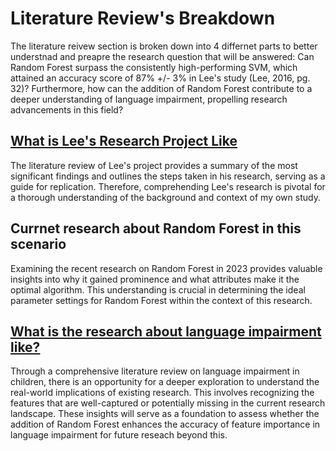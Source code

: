 # Literature Review's Breakdown
The literature reivew section is broken down into 4 differnet parts to better understnad and preapre the research question that will be answered: Can Random Forest surpass the consistently high-performing SVM, which attained an accuracy score of 87% +/- 3% in Lee's study (Lee, 2016, pg. 32)? Furthermore, how can the addition of Random Forest contribute to a deeper understanding of language impairment, propelling research advancements in this field?

## [What is Lee's Research Project Like](/Literature/Lee_Research)
The literature review of Lee's project provides a summary of the most significant findings and outlines the steps taken in his research, serving as a guide for replication. Therefore, comprehending Lee's research is pivotal for a thorough understanding of the background and context of my own study.

## Currnet research about Random Forest in this scenario
Examining the recent research on Random Forest in 2023 provides valuable insights into why it gained prominence and what attributes make it the optimal algorithm. This understanding is crucial in determining the ideal parameter settings for Random Forest within the context of this research.

## [What is the research about language impairment like?](/Literature/Language_Research)
Through a comprehensive literature review on language impairment in children, there is an opportunity for a deeper exploration to understand the real-world implications of existing research. This involves recognizing the features that are well-captured or potentially missing in the current research landscape. These insights will serve as a foundation to assess whether the addition of Random Forest enhances the accuracy of feature importance in language impairment for future reseach beyond this.

